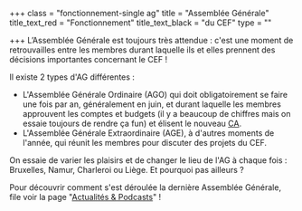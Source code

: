 +++
class = "fonctionnement-single ag"
title = "Assemblée Générale"
title_text_red = "Fonctionnement"
title_text_black = "du CEF"
type = ""

+++
L’Assemblée Générale est toujours très attendue : c'est une moment de retrouvailles entre les membres durant laquelle ils et elles prennent des décisions importantes concernant le CEF !

Il existe 2 types d'AG différentes :

* L'Assemblée Générale Ordinaire (AGO) qui doit obligatoirement se faire une fois par an, généralement en juin, et durant laquelle les membres approuvent les comptes et budgets (il y a beaucoup de chiffres mais on essaie toujours de rendre ça fun) et élisent le nouveau [CA](/fonctionnement/conseil-d-administration/#content).
* L'Assemblée Générale Extraordinaire (AGE), à d'autres moments de l'année, qui réunit les membres pour discuter des projets du CEF.

On essaie de varier les plaisirs et de changer le lieu de l'AG à chaque fois : Bruxelles, Namur, Charleroi ou Liège. Et pourquoi pas ailleurs ?  

Pour découvrir comment s'est déroulée la dernière Assemblée Générale, file voir la page "[Actualités & Podcasts](/actualites-podcasts/)" !